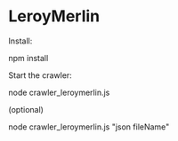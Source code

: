 # LeroyMerlin

Install:

npm install


Start the crawler:

node crawler_leroymerlin.js

(optional)

node crawler_leroymerlin.js "json fileName"

